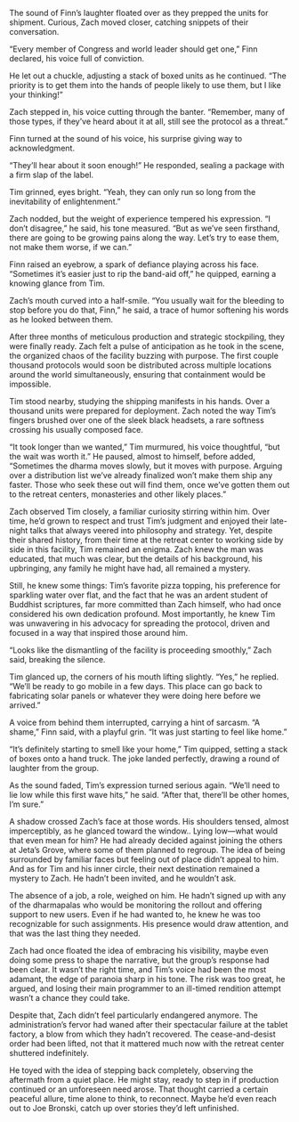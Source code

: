 The sound of Finn’s laughter floated over as they prepped the units for shipment. Curious, Zach moved closer, catching snippets of their conversation. 

“Every member of Congress and world leader should get one,” Finn declared, his voice full of conviction. 

He let out a chuckle, adjusting a stack of boxed units as he continued. “The priority is to get them into the hands of people likely to use them, but I like your thinking!” 

Zach stepped in, his voice cutting through the banter. “Remember, many of those types, if they’ve heard about it at all, still see the protocol as a threat.” 

Finn turned at the sound of his voice, his surprise giving way to acknowledgment. 

“They’ll hear about it soon enough!” He responded, sealing a package with a firm slap of the label. 

Tim grinned, eyes bright. “Yeah, they can only run so long from the inevitability of enlightenment.” 

Zach nodded, but the weight of experience tempered his expression. “I don’t disagree,” he said, his tone measured. “But as we’ve seen firsthand, there are going to be growing pains along the way. Let’s try to ease them, not make them worse, if we can.” 

Finn raised an eyebrow, a spark of defiance playing across his face. “Sometimes it’s easier just to rip the band-aid off,” he quipped, earning a knowing glance from Tim. 

Zach’s mouth curved into a half-smile. “You usually wait for the bleeding to stop before you do that, Finn,” he said, a trace of humor softening his words as he looked between them. 

After three months of meticulous production and strategic stockpiling, they were finally ready. Zach felt a pulse of anticipation as he took in the scene, the organized chaos of the facility buzzing with purpose. The first couple thousand protocols would soon be distributed across multiple locations around the world simultaneously, ensuring that containment would be impossible. 

Tim stood nearby, studying the shipping manifests in his hands. Over a thousand units were prepared for deployment. Zach noted the way Tim’s fingers brushed over one of the sleek black headsets, a rare softness crossing his usually composed face. 

“It took longer than we wanted,” Tim murmured, his voice thoughtful, “but the wait was worth it.” He paused, almost to himself, before added, “Sometimes the dharma moves slowly, but it moves with purpose. Arguing over a distribution list we’ve already finalized won’t make them ship any faster. Those who seek these out will find them, once we’ve gotten them out to the retreat centers, monasteries and other likely places.” 

Zach observed Tim closely, a familiar curiosity stirring within him. Over time, he’d grown to respect and trust Tim’s judgment and enjoyed their late-night talks that always veered into philosophy and strategy. Yet, despite their shared history, from their time at the retreat center to working side by side in this facility, Tim remained an enigma. Zach knew the man was educated, that much was clear, but the details of his background, his upbringing, any family he might have had, all remained a mystery. 

Still, he knew some things: Tim’s favorite pizza topping, his preference for sparkling water over flat, and the fact that he was an ardent student of Buddhist scriptures, far more committed than Zach himself, who had once considered his own dedication profound. Most importantly, he knew Tim was unwavering in his advocacy for spreading the protocol, driven and focused in a way that inspired those around him. 

“Looks like the dismantling of the facility is proceeding smoothly,” Zach said, breaking the silence. 

Tim glanced up, the corners of his mouth lifting slightly. “Yes,” he replied. “We’ll be ready to go mobile in a few days. This place can go back to fabricating solar panels or whatever they were doing here before we arrived.” 

A voice from behind them interrupted, carrying a hint of sarcasm. “A shame,” Finn said, with a playful grin. “It was just starting to feel like home.” 

“It’s definitely starting to smell like your home,” Tim quipped, setting a stack of boxes onto a hand truck. The joke landed perfectly, drawing a round of laughter from the group. 

As the sound faded, Tim’s expression turned serious again. “We’ll need to lie low while this first wave hits,” he said. “After that, there’ll be other homes, I’m sure.” 

A shadow crossed Zach’s face at those words. His shoulders tensed, almost imperceptibly, as he glanced toward the window.. Lying low—what would that even mean for him? He had already decided against joining the others at Jeta’s Grove, where some of them planned to regroup. The idea of being surrounded by familiar faces but feeling out of place didn’t appeal to him. And as for Tim and his inner circle, their next destination remained a mystery to Zach. He hadn’t been invited, and he wouldn’t ask. 

The absence of a job, a role, weighed on him. He hadn’t signed up with any of the dharmapalas who would be monitoring the rollout and offering support to new users. Even if he had wanted to, he knew he was too recognizable for such assignments. His presence would draw attention, and that was the last thing they needed. 

Zach had once floated the idea of embracing his visibility, maybe even doing some press to shape the narrative, but the group’s response had been clear. It wasn’t the right time, and Tim’s voice had been the most adamant, the edge of paranoia sharp in his tone. The risk was too great, he argued, and losing their main programmer to an ill-timed rendition attempt wasn’t a chance they could take. 

Despite that, Zach didn’t feel particularly endangered anymore. The administration’s fervor had waned after their spectacular failure at the tablet factory, a blow from which they hadn’t recovered. The cease-and-desist order had been lifted, not that it mattered much now with the retreat center shuttered indefinitely. 

He toyed with the idea of stepping back completely, observing the aftermath from a quiet place. He might stay, ready to step in if production continued or an unforeseen need arose. That thought carried a certain peaceful allure, time alone to think, to reconnect. Maybe he’d even reach out to Joe Bronski, catch up over stories they’d left unfinished.
